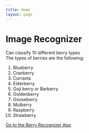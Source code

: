 ```yaml
---
title: Home
layout: page
---
```


# Image Recognizer

Can classify 10 different berry types<br/>
The types of berries are the following:<br/>

1. Blueberry 
2. Cranberry
3. Currants
4. Elderberry
5. Goji berry or Barberry
6. Goldenberry
7. Gooseberry
8. Mulberry
9. Raspberry
10. Strawberry

[Go to the Berry Recognizer App](./app/)



